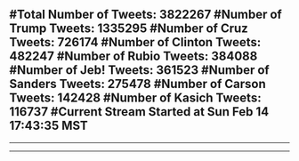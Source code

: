 #Total Number of Tweets: 3822267 
#Number of Trump Tweets: 1335295
#Number of Cruz Tweets: 726174
#Number of Clinton Tweets: 482247
#Number of Rubio Tweets: 384088
#Number of Jeb! Tweets: 361523
#Number of Sanders Tweets: 275478
#Number of Carson Tweets: 142428
#Number of Kasich Tweets: 116737
#Current Stream Started at Sun Feb 14 17:43:35 MST
---
---
---
